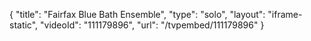 {
    "title": "Fairfax Blue Bath Ensemble",
    "type": "solo",
    "layout": "iframe-static",
    "videoId": "111179896",
    "url": "\/tvpembed\/111179896"
}
